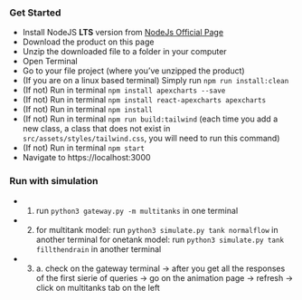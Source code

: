 ### Get Started

- Install NodeJS **LTS** version from <a href="https://nodejs.org/en/?ref=creativetim">NodeJs Official Page</a>
- Download the product on this page
- Unzip the downloaded file to a folder in your computer
- Open Terminal
- Go to your file project (where you’ve unzipped the product)
- (If you are on a linux based terminal) Simply run `npm run install:clean`
- (If not) Run in terminal `npm install apexcharts --save`     
- (If not) Run in terminal `npm install react-apexcharts apexcharts`
- (If not) Run in terminal `npm install`
- (If not) Run in terminal `npm run build:tailwind` (each time you add a new class, a class that does not exist in `src/assets/styles/tailwind.css`, you will need to run this command)
- (If not) Run in terminal `npm start`
- Navigate to https://localhost:3000


### Run with simulation
- 1. run `python3 gateway.py -m multitanks` in one terminal
- 2. for multitank model: run `python3 simulate.py tank normalflow` in another terminal
     for onetank model: run `python3 simulate.py tank fillthendrain` in another terminal
- 3. a. check on the gateway terminal -> after you get all the responses of the first sierie of queries -> go on the animation page -> refresh -> click on multitanks tab on the left